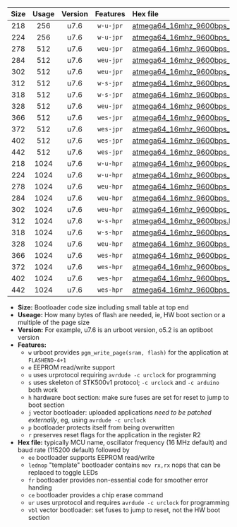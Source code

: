 |Size|Usage|Version|Features|Hex file|
|:-:|:-:|:-:|:-:|:--|
|218|256|u7.6|`w-u-jpr`|[atmega64_16mhz_9600bps_ur_vbl.hex](https://raw.githubusercontent.com/stefanrueger/urboot/main/atmega64_16mhz_9600bps_ur_vbl.hex)|
|224|256|u7.6|`w-u-jpr`|[atmega64_16mhz_9600bps_lednop_ur_vbl.hex](https://raw.githubusercontent.com/stefanrueger/urboot/main/atmega64_16mhz_9600bps_lednop_ur_vbl.hex)|
|278|512|u7.6|`weu-jpr`|[atmega64_16mhz_9600bps_ee_ur_vbl.hex](https://raw.githubusercontent.com/stefanrueger/urboot/main/atmega64_16mhz_9600bps_ee_ur_vbl.hex)|
|284|512|u7.6|`weu-jpr`|[atmega64_16mhz_9600bps_ee_lednop_ur_vbl.hex](https://raw.githubusercontent.com/stefanrueger/urboot/main/atmega64_16mhz_9600bps_ee_lednop_ur_vbl.hex)|
|302|512|u7.6|`weu-jpr`|[atmega64_16mhz_9600bps_ee_lednop_fr_ur_vbl.hex](https://raw.githubusercontent.com/stefanrueger/urboot/main/atmega64_16mhz_9600bps_ee_lednop_fr_ur_vbl.hex)|
|312|512|u7.6|`w-s-jpr`|[atmega64_16mhz_9600bps_vbl.hex](https://raw.githubusercontent.com/stefanrueger/urboot/main/atmega64_16mhz_9600bps_vbl.hex)|
|318|512|u7.6|`w-s-jpr`|[atmega64_16mhz_9600bps_lednop_vbl.hex](https://raw.githubusercontent.com/stefanrueger/urboot/main/atmega64_16mhz_9600bps_lednop_vbl.hex)|
|328|512|u7.6|`weu-jpr`|[atmega64_16mhz_9600bps_ee_lednop_fr_ce_ur_vbl.hex](https://raw.githubusercontent.com/stefanrueger/urboot/main/atmega64_16mhz_9600bps_ee_lednop_fr_ce_ur_vbl.hex)|
|366|512|u7.6|`wes-jpr`|[atmega64_16mhz_9600bps_ee_vbl.hex](https://raw.githubusercontent.com/stefanrueger/urboot/main/atmega64_16mhz_9600bps_ee_vbl.hex)|
|372|512|u7.6|`wes-jpr`|[atmega64_16mhz_9600bps_ee_lednop_vbl.hex](https://raw.githubusercontent.com/stefanrueger/urboot/main/atmega64_16mhz_9600bps_ee_lednop_vbl.hex)|
|402|512|u7.6|`wes-jpr`|[atmega64_16mhz_9600bps_ee_lednop_fr_vbl.hex](https://raw.githubusercontent.com/stefanrueger/urboot/main/atmega64_16mhz_9600bps_ee_lednop_fr_vbl.hex)|
|442|512|u7.6|`wes-jpr`|[atmega64_16mhz_9600bps_ee_lednop_fr_ce_vbl.hex](https://raw.githubusercontent.com/stefanrueger/urboot/main/atmega64_16mhz_9600bps_ee_lednop_fr_ce_vbl.hex)|
|218|1024|u7.6|`w-u-hpr`|[atmega64_16mhz_9600bps_ur.hex](https://raw.githubusercontent.com/stefanrueger/urboot/main/atmega64_16mhz_9600bps_ur.hex)|
|224|1024|u7.6|`w-u-hpr`|[atmega64_16mhz_9600bps_lednop_ur.hex](https://raw.githubusercontent.com/stefanrueger/urboot/main/atmega64_16mhz_9600bps_lednop_ur.hex)|
|278|1024|u7.6|`weu-hpr`|[atmega64_16mhz_9600bps_ee_ur.hex](https://raw.githubusercontent.com/stefanrueger/urboot/main/atmega64_16mhz_9600bps_ee_ur.hex)|
|284|1024|u7.6|`weu-hpr`|[atmega64_16mhz_9600bps_ee_lednop_ur.hex](https://raw.githubusercontent.com/stefanrueger/urboot/main/atmega64_16mhz_9600bps_ee_lednop_ur.hex)|
|302|1024|u7.6|`weu-hpr`|[atmega64_16mhz_9600bps_ee_lednop_fr_ur.hex](https://raw.githubusercontent.com/stefanrueger/urboot/main/atmega64_16mhz_9600bps_ee_lednop_fr_ur.hex)|
|312|1024|u7.6|`w-s-hpr`|[atmega64_16mhz_9600bps.hex](https://raw.githubusercontent.com/stefanrueger/urboot/main/atmega64_16mhz_9600bps.hex)|
|318|1024|u7.6|`w-s-hpr`|[atmega64_16mhz_9600bps_lednop.hex](https://raw.githubusercontent.com/stefanrueger/urboot/main/atmega64_16mhz_9600bps_lednop.hex)|
|328|1024|u7.6|`weu-hpr`|[atmega64_16mhz_9600bps_ee_lednop_fr_ce_ur.hex](https://raw.githubusercontent.com/stefanrueger/urboot/main/atmega64_16mhz_9600bps_ee_lednop_fr_ce_ur.hex)|
|366|1024|u7.6|`wes-hpr`|[atmega64_16mhz_9600bps_ee.hex](https://raw.githubusercontent.com/stefanrueger/urboot/main/atmega64_16mhz_9600bps_ee.hex)|
|372|1024|u7.6|`wes-hpr`|[atmega64_16mhz_9600bps_ee_lednop.hex](https://raw.githubusercontent.com/stefanrueger/urboot/main/atmega64_16mhz_9600bps_ee_lednop.hex)|
|402|1024|u7.6|`wes-hpr`|[atmega64_16mhz_9600bps_ee_lednop_fr.hex](https://raw.githubusercontent.com/stefanrueger/urboot/main/atmega64_16mhz_9600bps_ee_lednop_fr.hex)|
|442|1024|u7.6|`wes-hpr`|[atmega64_16mhz_9600bps_ee_lednop_fr_ce.hex](https://raw.githubusercontent.com/stefanrueger/urboot/main/atmega64_16mhz_9600bps_ee_lednop_fr_ce.hex)|

- **Size:** Bootloader code size including small table at top end
- **Useage:** How many bytes of flash are needed, ie, HW boot section or a multiple of the page size
- **Version:** For example, u7.6 is an urboot version, o5.2 is an optiboot version
- **Features:**
  + `w` urboot provides `pgm_write_page(sram, flash)` for the application at `FLASHEND-4+1`
  + `e` EEPROM read/write support
  + `u` uses urprotocol requiring `avrdude -c urclock` for programming
  + `s` uses skeleton of STK500v1 protocol; `-c urclock` and `-c arduino` both work
  + `h` hardware boot section: make sure fuses are set for reset to jump to boot section
  + `j` vector bootloader: uploaded applications *need to be patched externally*, eg, using `avrdude -c urclock`
  + `p` bootloader protects itself from being overwritten
  + `r` preserves reset flags for the application in the register R2
- **Hex file:** typically MCU name, oscillator frequency (16 MHz default) and baud rate (115200 default) followed by
  + `ee` bootloader supports EEPROM read/write
  + `lednop` "template" bootloader contains `mov rx,rx` nops that can be replaced to toggle LEDs
  + `fr` bootloader provides non-essential code for smoother error handing
  + `ce` bootloader provides a chip erase command
  + `ur` uses urprotocol and requires `avrdude -c urclock` for programming
  + `vbl` vector bootloader: set fuses to jump to reset, not the HW boot section
